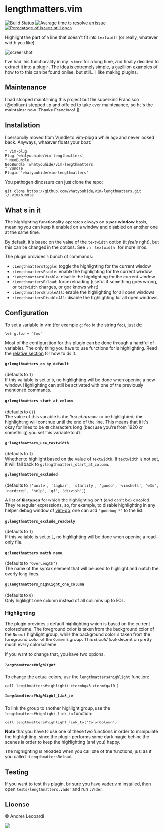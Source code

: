 # lengthmatters.vim

[![Build Status](https://travis-ci.org/whatyouhide/vim-lengthmatters.svg)](https://travis-ci.org/whatyouhide/vim-lengthmatters)
[![Average time to resolve an issue](http://isitmaintained.com/badge/resolution/whatyouhide/vim-lengthmatters.svg)](http://isitmaintained.com/project/whatyouhide/vim-lengthmatters "Average time to resolve an issue")
[![Percentage of issues still open](http://isitmaintained.com/badge/open/whatyouhide/vim-lengthmatters.svg)](http://isitmaintained.com/project/whatyouhide/vim-lengthmatters "Percentage of issues still open")

Highlight the part of a line that doesn't fit into `textwidth` (or really,
whatever width you like).

![screenshot][screenshot]

I've had this functionality in my `.vimrc` for a long time, and finally decided
to extract it into a plugin. The idea is extremely simple, a gazillion examples
of how to to this can be found online, but still... I like making plugins.

## Maintenance

I had stopped maintaining this project but the superkind Francisco (@oblitum) stepped
up and offered to take over maintenance, so he's the maintainer now. Thanks Francisco! :heart_decoration:

## Installation

I personally moved from [Vundle][vundle] to [vim-plug][vim-plug] a while ago and
never looked back. Anyways, whatever floats your boat:
``` viml
" vim-plug
Plug 'whatyouhide/vim-lengthmatters'
" NeoBundle
NeoBundle 'whatyouhide/vim-lengthmatters'
" Vundle
Plugin 'whatyouhide/vim-lengthmatters'
```

You pathogen dinosaurs can just clone the repo:
```
git clone https://github.com/whatyouhide/vim-lengthmatters.git ~/.vim/bundle
```


## What's in it

The highlighting functionality operates always on a **per-window** basis,
meaning you can keep it enabled on a window and disabled on another one at the
same time.

By default, it's based on the value of the `textwidth` option (it *feels*
right), but this can be changed in the options. See `:h 'textwidth'` for more
infos.

The plugin provides a bunch of commands:

- `:LengthmattersToggle`: toggle the highlighting for the current window
- `:LengthmattersEnable`: enable the highlighting for the current window
- `:LengthmattersDisable`: disable the highlighting for the current window
- `:LengthmattersReload`: force reloading (useful if something goes wrong, or
    `textwidth` changes, or god knows what)
- `:LengthmattersEnableAll`: enable the highlighting for all open windows
- `:LengthmattersDisableAll`: disable the highlighting for all open windows


## Configuration

To set a variable in vim (for example `g:foo` to the string `foo`), just do:

``` viml
let g:foo = 'foo'
```

Most of the configuration for this plugin can be done through a handful of
variables. The only thing you have to use functions for is highlighting. Read
the [relative section](#hl) for how to do it.

#### `g:lengthmatters_on_by_default`

(defaults to `1`)  
If this variable is set to `0`, no highlighting will be done
when opening a new window. Highlighting can still be activated with one of the
previously mentioned commands.

#### `g:lengthmatters_start_at_column`

(defaults to `81`)  
The value of this variable is the *first character* to be highlighted; the
highlighting will continue until the end of the line. This means that if it's
okay for lines to be `40` characters long (because you're from 1920 or 
something) you set this variable to `41`.

#### `g:lengthmatters_use_textwidth`

(defaults to `1`)  
Whether to highlight based on the value of `textwidth`. If `textwidth` is not
set, it will fall back to `g:lengthmatters_start_at_column`.

#### `g:lengthmatters_excluded`

(defaults to
`['unite', 'tagbar', 'startify', 'gundo', 'vimshell', 'w3m',
'nerdtree', 'help', 'qf', 'dirvish']`)  

A list of **filetypes** for which the highlighting isn't (and can't be) enabled.
They're regular expressions, so, for example, to disable highlighting in any
helper debug window of [vim-go](https://github.com/fatih/vim-go), one can add
`'godebug.*'` to the list.

#### `g:lengthmatters_exclude_readonly`

(defaults to `1`)  
If this variable is set to `1`, no highlighting will be done when opening a
read-only file.

#### `g:lengthmatters_match_name`

(defaults to `'OverLength'`)  
The name of the syntax element that will be used to highlight and match the
overly long lines.

#### `g:lengthmatters_highlight_one_column`

(defaults to `0`)  
Only highlight one column instead of all columns up to EOL.

### <a name=hl></a> Highlighting

The plugin provides a default highlighting which is based on the current
colorscheme. The foreground color is taken from the background color of the
`Normal` highlight group, while the background color is taken from the
foreground color of the `Comment` group. This *should* look decent on pretty
much every colorscheme.

If you want to change that, you have two options.

##### `lengthmatters#highlight`

To change the actual colors, use the `lengthmatters#highlight` function:
``` viml
call lengthmatters#highlight('ctermbg=3 ctermfg=10')
```

##### `lengthmatters#highlight_link_to`

To link the group to another highlight group, use the
`lengthmatters#highlight_link_to` function:
``` viml
call lengthmatters#highlight_link_to('ColorColumn')
```

**Note** that you have to use one of these two functions in order to manipulate
the highlighting, since the plugin performs some dark magic behind the scenes in
order to keep the highlighting (and you) happy.

The highlighting is reloaded when you call one of the functions, just as if you
called `:LengthmattersReload`.


## Testing

If you want to test this plugin, be sure you have [vader.vim][vader] installed,
then open `tests/lengthmatters.vader` and run `:Vader`.


## License

&copy; Andrea Leopardi

[![][wtfpl-logo]][wtfpl]

[vundle]: https://github.com/gmarik/Vundle.vim
[vim-plug]: https://github.com/junegunn/vim-plug
[wtfpl]: http://www.wtfpl.net/
[wtfpl-logo]: http://www.wtfpl.net/wp-content/uploads/2012/12/logo-220x1601.png
[screenshot]: http://i.imgur.com/7lQRyRY.png "A screenshot of the plugin"
[vader]: https://github.com/junegunn/vader.vim
